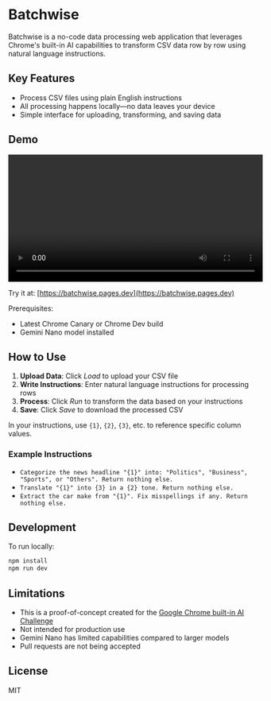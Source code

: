 # Batchwise

Batchwise is a no-code data processing web application that leverages Chrome's built-in AI capabilities to transform CSV data row by row using natural language instructions.

## Key Features
- Process CSV files using plain English instructions 
- All processing happens locally—no data leaves your device
- Simple interface for uploading, transforming, and saving data

## Demo


<video src="https://github.com/user-attachments/assets/ab1ffc0f-7804-4643-a9f8-ea24d04e37a8" width="512"></video>


Try it at: [https://batchwise.pages.dev](https://batchwise.pages.dev)

Prerequisites:
- Latest Chrome Canary or Chrome Dev build
- Gemini Nano model installed

## How to Use

1. **Upload Data**: Click _Load_ to upload your CSV file
2. **Write Instructions**: Enter natural language instructions for processing rows
3. **Process**: Click _Run_ to transform the data based on your instructions
4. **Save**: Click _Save_ to download the processed CSV

In your instructions, use `{1}`, `{2}`, `{3}`, etc. to reference specific column values.

### Example Instructions

* `Categorize the news headline "{1}" into: "Politics", "Business", "Sports", or "Others". Return nothing else.`
* `Translate "{1}" into {3} in a {2} tone. Return nothing else.`
* `Extract the car make from "{1}". Fix misspellings if any. Return nothing else.`

## Development

To run locally:
```bash
npm install
npm run dev
```

## Limitations

- This is a proof-of-concept created for the [Google Chrome built-in AI Challenge](https://developer.chrome.com/blog/ai-challenge)
- Not intended for production use
- Gemini Nano has limited capabilities compared to larger models
- Pull requests are not being accepted

## License
MIT
